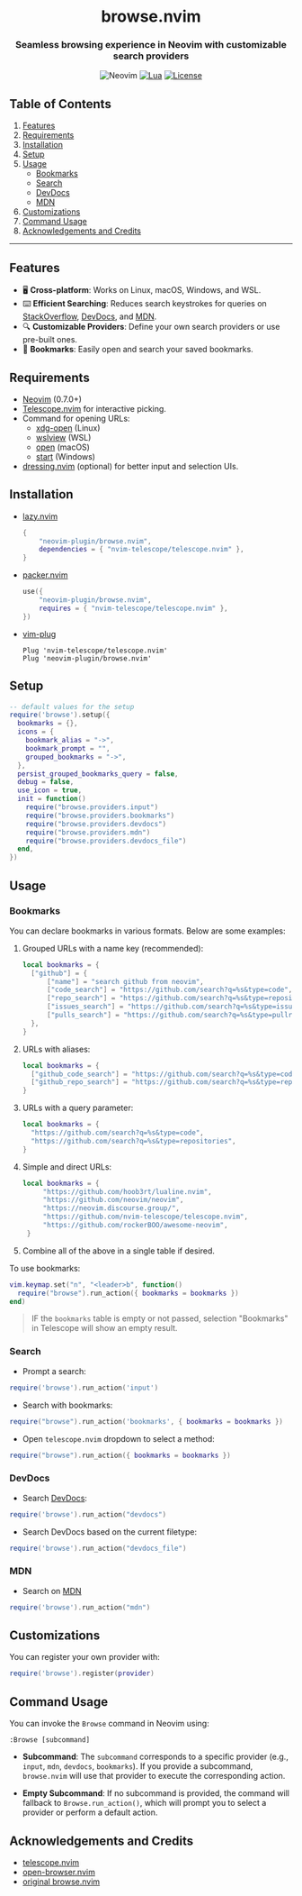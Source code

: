<div align="center">

# browse.nvim

### Seamless browsing experience in Neovim with customizable search providers

![Neovim](https://img.shields.io/badge/NeoVim-%2357A143.svg?&style=for-the-badge&logo=neovim&logoColor=white)
[![Lua](https://img.shields.io/badge/Lua-blue.svg?style=for-the-badge&logo=lua)](http://www.lua.org)
[![License](https://img.shields.io/github/license/neovim-plugin/browse.nvim?color=%23FFC600&style=for-the-badge)](https://github.com/neovim-plugin/browse.nvim/blob/main/LICENSE)

</div>

## Table of Contents
1. [Features](#features)
2. [Requirements](#requirements)
3. [Installation](#installation)
4. [Setup](#setup)
5. [Usage](#usage)
   - [Bookmarks](#bookmarks)
   - [Search](#search)
   - [DevDocs](#devdocs)
   - [MDN](#mdn)
6. [Customizations](#customizations)
7. [Command Usage](#command-usage)
8. [Acknowledgements and Credits](#acknowledgements-and-credits)

---

## Features

- 🖥️ **Cross-platform**: Works on Linux, macOS, Windows, and WSL.
- ⌨️ **Efficient Searching**: Reduces search keystrokes for queries on [StackOverflow](https://stackoverflow.com), [DevDocs](https://devdocs.io), and [MDN](https://developer.mozilla.org/en-US/).
- 🔍 **Customizable Providers**: Define your own search providers or use pre-built ones.
- 🔖 **Bookmarks**: Easily open and search your saved bookmarks.

## Requirements

- [Neovim](https://github.com/neovim/neovim) (0.7.0+)
- [Telescope.nvim](https://github.com/nvim-telescope/telescope.nvim) for interactive picking.
- Command for opening URLs:
  - [xdg-open](https://linux.die.net/man/1/xdg-open) (Linux)
  - [wslview](https://github.com/wslutilities/wslu) (WSL)
  - [open](https://ss64.com/osx/open.html) (macOS)
  - [start](https://docs.microsoft.com/en-us/windows-server/administration/windows-commands/start) (Windows)
- [dressing.nvim](https://github.com/stevearc/dressing.nvim) (optional) for better input and selection UIs.

## Installation

- [lazy.nvim](https://github.com/folke/lazy.nvim)

  ```lua
  {
      "neovim-plugin/browse.nvim",
      dependencies = { "nvim-telescope/telescope.nvim" },
  }
  ```

- [packer.nvim](https://github.com/wbthomason/packer.nvim)

  ```lua
  use({
      "neovim-plugin/browse.nvim",
      requires = { "nvim-telescope/telescope.nvim" },
  })
  ```

- [vim-plug](https://github.com/junegunn/vim-plug)

  ```vim
  Plug 'nvim-telescope/telescope.nvim'
  Plug 'neovim-plugin/browse.nvim'
  ```

## Setup

```lua
-- default values for the setup
require('browse').setup({
  bookmarks = {},
  icons = {
    bookmark_alias = "->",
    bookmark_prompt = "",
    grouped_bookmarks = "->",
  },
  persist_grouped_bookmarks_query = false,
  debug = false,
  use_icon = true,
  init = function()
    require("browse.providers.input")
    require("browse.providers.bookmarks")
    require("browse.providers.devdocs")
    require("browse.providers.mdn")
    require("browse.providers.devdocs_file")
  end,
})
```

## Usage

### Bookmarks

You can declare bookmarks in various formats. Below are some examples:

1. Grouped URLs with a name key (recommended):

   ```lua
   local bookmarks = {
     ["github"] = {
         ["name"] = "search github from neovim",
         ["code_search"] = "https://github.com/search?q=%s&type=code",
         ["repo_search"] = "https://github.com/search?q=%s&type=repositories",
         ["issues_search"] = "https://github.com/search?q=%s&type=issues",
         ["pulls_search"] = "https://github.com/search?q=%s&type=pullrequests",
     },
   }
   ```

2. URLs with aliases:

   ```lua
   local bookmarks = {
     ["github_code_search"] = "https://github.com/search?q=%s&type=code",
     ["github_repo_search"] = "https://github.com/search?q=%s&type=repositories",
   }
   ```

3. URLs with a query parameter:

   ```lua
   local bookmarks = {
     "https://github.com/search?q=%s&type=code",
     "https://github.com/search?q=%s&type=repositories",
   }
   ```

4. Simple and direct URLs:

   ```lua
   local bookmarks = {
        "https://github.com/hoob3rt/lualine.nvim",
        "https://github.com/neovim/neovim",
        "https://neovim.discourse.group/",
        "https://github.com/nvim-telescope/telescope.nvim",
        "https://github.com/rockerBOO/awesome-neovim",
    }
   ```

5. Combine all of the above in a single table if desired.

To use bookmarks:

```lua
vim.keymap.set("n", "<leader>b", function()
  require("browse").run_action({ bookmarks = bookmarks })
end)
```

> IF the `bookmarks` table is empty or not passed, selection "Bookmarks" in Telescope will show an
> empty result.

### Search

- Prompt a search: 

```lua
require('browse').run_action('input')
```

- Search with bookmarks:

```lua
require("browse").run_action('bookmarks', { bookmarks = bookmarks })
```

- Open `telescope.nvim` dropdown to select a method:

```lua
require("browse").run_action({ bookmarks = bookmarks })
```

### DevDocs

- Search [DevDocs](https://devdocs.io/):

```lua
require('browse').run_action("devdocs")
```

- Search DevDocs based on the current filetype:

```lua
require('browse').run_action("devdocs_file")
```

### MDN

- Search on [MDN](https://developer.mozilla.org/en-US/)

```lua
require('browse').run_action("mdn")
```

## Customizations

You can register your own provider with:

```lua
require('browse').register(provider)
```

## Command Usage

You can invoke the `Browse` command in Neovim using:

```vim
:Browse [subcommand]
```

- **Subcommand**: The `subcommand` corresponds to a specific provider (e.g., `input`, `mdn`, `devdocs`, `bookmarks`). If you provide a subcommand, `browse.nvim` will use that provider to execute the corresponding action.

- **Empty Subcommand**: If no subcommand is provided, the command will fallback to `Browse.run_action()`, which will prompt you to select a provider or perform a default action.

## Acknowledgements and Credits

- [telescope.nvim](https://github.com/nvim-telescope/telescope.nvim)
- [open-browser.nvim](https://github.com/tyru/open-browser.vim)
- [original browse.nvim](https://github.com/lalitmee/browse.nvim)
